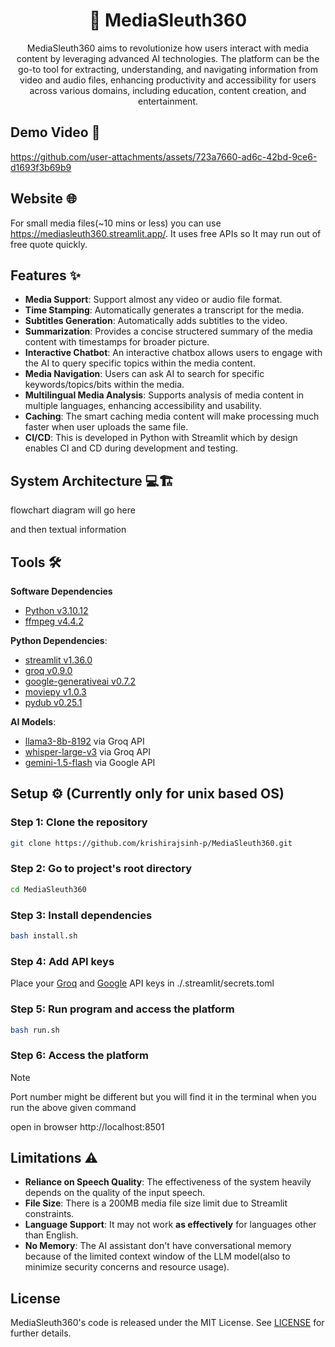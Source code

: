 <div align="center">
    <h1>
        🔎 MediaSleuth360
    </h1>
    MediaSleuth360 aims to revolutionize how users interact with media content by leveraging advanced AI technologies. The platform can be the go-to tool for extracting, understanding, and navigating information from video and audio files, enhancing productivity and accessibility for users across various domains, including education, content creation, and entertainment.
</div>

## Demo Video 🎥
https://github.com/user-attachments/assets/723a7660-ad6c-42bd-9ce6-d1693f3b69b9

## Website 🌐

For small media files(~10 mins or less) you can use https://mediasleuth360.streamlit.app/. It uses free APIs so It may run out of free quote quickly.

## Features ✨

- **Media Support**: Support almost any video or audio file format.
- **Time Stamping**: Automatically generates a transcript for the media.
- **Subtitles Generation**: Automatically adds subtitles to the video.
- **Summarization**: Provides a concise structered summary of the media content with timestamps for broader picture.
- **Interactive Chatbot**: An interactive chatbox allows users to engage with the AI to query specific topics within the media content.
- **Media Navigation**: Users can ask AI to search for specific keywords/topics/bits within the media.
- **Multilingual Media Analysis**: Supports analysis of media content in multiple languages, enhancing accessibility and usability.
- **Caching**: The smart caching media content will make processing much faster when user uploads the same file.
- **CI/CD**: This is developed in Python with Streamlit which by design enables CI and CD during development and testing.

## System Architecture 💻🏗️

flowchart diagram will go here

and then textual information

## Tools 🛠

**Software Dependencies**
- [Python v3.10.12](https://www.python.org/)
- [ffmpeg v4.4.2](https://www.ffmpeg.org/)

**Python Dependencies**:
- [streamlit v1.36.0](https://streamlit.io/)
- [groq v0.9.0](https://groq.com/)
- [google-generativeai v0.7.2](https://pypi.org/project/google-ai-generativelanguage/)
- [moviepy v1.0.3](https://pypi.org/project/moviepy/)
- [pydub v0.25.1](https://pydub.com/)

**AI Models**:
- [llama3-8b-8192](https://huggingface.co/meta-llama/Meta-Llama-3-8B) via Groq API
- [whisper-large-v3](https://huggingface.co/openai/whisper-large-v3) via Groq API
- [gemini-1.5-flash](https://deepmind.google/technologies/gemini/flash/) via Google API

## Setup ⚙️ (Currently only for unix based OS)

### Step 1: Clone the repository

```bash
git clone https://github.com/krishirajsinh-p/MediaSleuth360.git
```

### Step 2: Go to project's root directory

```bash
cd MediaSleuth360
```

### Step 3: Install dependencies

```bash
bash install.sh
```

### Step 4: Add API keys

Place your [Groq](https://groq.com/) and [Google](https://aistudio.google.com/app/apikey) API keys in ./.streamlit/secrets.toml

### Step 5: Run program and access the platform

```bash
bash run.sh
```

### Step 6: Access the platform

> [!NOTE]
> Port number might be different but you will find it in the terminal when you run the above given command

open in browser http://localhost:8501

## Limitations ⚠️

- **Reliance on Speech Quality**: The effectiveness of the system heavily depends on the quality of the input speech.
- **File Size**: There is a 200MB media file size limit due to Streamlit constraints.
- **Language Support**: It may not work **as effectively** for languages other than English.
- **No Memory**: The AI assistant don't have conversational memory because of the limited context window of the LLM model(also to minimize security concerns and resource usage).

## License

MediaSleuth360's code is released under the MIT License. See [LICENSE](https://github.com/krishirajsinh-p/MediaSleuth360/blob/master/LICENSE) for further details.
